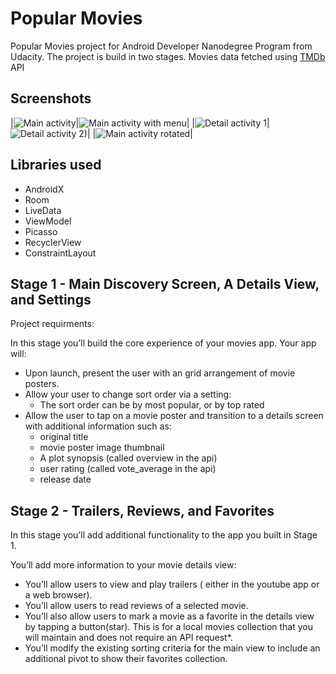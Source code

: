 # Popular Movies
Popular Movies project for Android Developer Nanodegree Program from Udacity. The project is build in two stages. Movies data fetched using [TMDb](href="https://www.themoviedb.org/") API

## Screenshots
|![Main activity](screenshots/main_activity.png)|![Main activity with menu](screenshots/main_activity_with_menu.png)|
|![Detail activity 1](screenshots/detail_activity_1.png)|![Detail activity 2](screenshots/detail_activity_2.png))|
|![Main activity rotated](screenshots/main_activity_rotated.png)|

## Libraries used
- AndroidX
- Room
- LiveData
- ViewModel
- Picasso
- RecyclerView
- ConstraintLayout

## Stage 1 - Main Discovery Screen, A Details View, and Settings

Project requirments:

In this stage you’ll build the core experience of your movies app. Your app will:
- Upon launch, present the user with an grid arrangement of movie posters.
- Allow your user to change sort order via a setting:
  - The sort order can be by most popular, or by top rated
- Allow the user to tap on a movie poster and transition to a details screen with additional information such as:
  - original title
  - movie poster image thumbnail
  - A plot synopsis (called overview in the api)
  - user rating (called vote_average in the api)
  - release date

## Stage 2 - Trailers, Reviews, and Favorites

In this stage you’ll add additional functionality to the app you built in Stage 1.

You’ll add more information to your movie details view:
- You’ll allow users to view and play trailers ( either in the youtube app or a web browser).
- You’ll allow users to read reviews of a selected movie.
- You’ll also allow users to mark a movie as a favorite in the details view by tapping a button(star). This is for a local movies collection that you will maintain and does not require an API request*.
- You’ll modify the existing sorting criteria for the main view to include an additional pivot to show their favorites collection.
